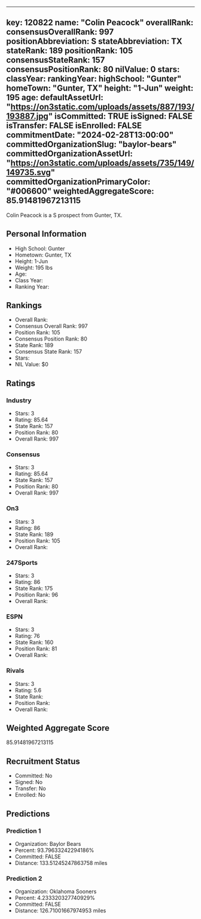 ---
  key: 120822
  name: "Colin Peacock"
  overallRank: 
  consensusOverallRank: 997
  positionAbbreviation: S
  stateAbbreviation: TX
  stateRank: 189
  positionRank: 105
  consensusStateRank: 157
  consensusPositionRank: 80
  nilValue: 0
  stars: 
  classYear: 
  rankingYear: 
  highSchool: "Gunter"
  homeTown: "Gunter, TX"
  height: "1-Jun"
  weight: 195
  age: 
  defaultAssetUrl: "https://on3static.com/uploads/assets/887/193/193887.jpg"
  isCommitted: TRUE
  isSigned: FALSE
  isTransfer: FALSE
  isEnrolled: FALSE
  commitmentDate: "2024-02-28T13:00:00"
  committedOrganizationSlug: "baylor-bears"
  committedOrganizationAssetUrl: "https://on3static.com/uploads/assets/735/149/149735.svg"
  committedOrganizationPrimaryColor: "#006600"
  weightedAggregateScore: 85.91481967213115
  ---
  
  Colin Peacock is a S prospect from Gunter, TX.
  
  ## Personal Information
  - High School: Gunter
  - Hometown: Gunter, TX
  - Height: 1-Jun
  - Weight: 195 lbs
  - Age: 
  - Class Year: 
  - Ranking Year: 
  
  ## Rankings
  - Overall Rank: 
  - Consensus Overall Rank: 997
  - Position Rank: 105
  - Consensus Position Rank: 80
  - State Rank: 189
  - Consensus State Rank: 157
  - Stars: 
  - NIL Value: $0
  
  ## Ratings
  
  ### Industry
  - Stars: 3
  - Rating: 85.64
  - State Rank: 157
  - Position Rank: 80
  - Overall Rank: 997
  
  ### Consensus
  - Stars: 3
  - Rating: 85.64
  - State Rank: 157
  - Position Rank: 80
  - Overall Rank: 997
  
  ### On3
  - Stars: 3
  - Rating: 86
  - State Rank: 189
  - Position Rank: 105
  - Overall Rank: 
  
  ### 247Sports
  - Stars: 3
  - Rating: 86
  - State Rank: 175
  - Position Rank: 96
  - Overall Rank: 
  
  ### ESPN
  - Stars: 3
  - Rating: 76
  - State Rank: 160
  - Position Rank: 81
  - Overall Rank: 
  
  ### Rivals
  - Stars: 3
  - Rating: 5.6
  - State Rank: 
  - Position Rank: 
  - Overall Rank: 
  
  ## Weighted Aggregate Score
  85.91481967213115
  
  ## Recruitment Status
  - Committed: No
  - Signed: No
  - Transfer: No
  - Enrolled: No
  
  
  
  ## Predictions
  
  ### Prediction 1
  - Organization: Baylor Bears
  - Percent: 93.79633242294186%
  - Committed: FALSE
  - Distance: 133.51245247863758 miles
  
  ### Prediction 2
  - Organization: Oklahoma Sooners
  - Percent: 4.233320327740929%
  - Committed: FALSE
  - Distance: 126.71001667974953 miles
  